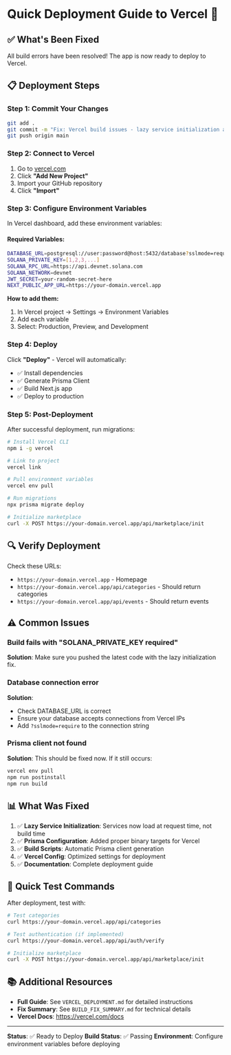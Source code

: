# Quick Deployment Guide to Vercel 🚀

## ✅ What's Been Fixed

All build errors have been resolved! The app is now ready to deploy to Vercel.

## 📋 Deployment Steps

### Step 1: Commit Your Changes
```bash
git add .
git commit -m "Fix: Vercel build issues - lazy service initialization and Prisma config"
git push origin main
```

### Step 2: Connect to Vercel
1. Go to [vercel.com](https://vercel.com)
2. Click **"Add New Project"**
3. Import your GitHub repository
4. Click **"Import"**

### Step 3: Configure Environment Variables

In Vercel dashboard, add these environment variables:

#### Required Variables:
```bash
DATABASE_URL=postgresql://user:password@host:5432/database?sslmode=require
SOLANA_PRIVATE_KEY=[1,2,3,...]
SOLANA_RPC_URL=https://api.devnet.solana.com
SOLANA_NETWORK=devnet
JWT_SECRET=your-random-secret-here
NEXT_PUBLIC_APP_URL=https://your-domain.vercel.app
```

**How to add them:**
1. In Vercel project → Settings → Environment Variables
2. Add each variable
3. Select: Production, Preview, and Development

### Step 4: Deploy
Click **"Deploy"** - Vercel will automatically:
- ✅ Install dependencies
- ✅ Generate Prisma Client
- ✅ Build Next.js app
- ✅ Deploy to production

### Step 5: Post-Deployment
After successful deployment, run migrations:

```bash
# Install Vercel CLI
npm i -g vercel

# Link to project
vercel link

# Pull environment variables
vercel env pull

# Run migrations
npx prisma migrate deploy

# Initialize marketplace
curl -X POST https://your-domain.vercel.app/api/marketplace/init
```

## 🔍 Verify Deployment

Check these URLs:
- `https://your-domain.vercel.app` - Homepage
- `https://your-domain.vercel.app/api/categories` - Should return categories
- `https://your-domain.vercel.app/api/events` - Should return events

## ⚠️ Common Issues

### Build fails with "SOLANA_PRIVATE_KEY required"
**Solution**: Make sure you pushed the latest code with the lazy initialization fix.

### Database connection error
**Solution**: 
- Check DATABASE_URL is correct
- Ensure your database accepts connections from Vercel IPs
- Add `?sslmode=require` to the connection string

### Prisma client not found
**Solution**: This should be fixed now. If it still occurs:
```bash
vercel env pull
npm run postinstall
npm run build
```

## 📊 What Was Fixed

1. ✅ **Lazy Service Initialization**: Services now load at request time, not build time
2. ✅ **Prisma Configuration**: Added proper binary targets for Vercel
3. ✅ **Build Scripts**: Automatic Prisma client generation
4. ✅ **Vercel Config**: Optimized settings for deployment
5. ✅ **Documentation**: Complete deployment guide

## 🎯 Quick Test Commands

After deployment, test with:

```bash
# Test categories
curl https://your-domain.vercel.app/api/categories

# Test authentication (if implemented)
curl https://your-domain.vercel.app/api/auth/verify

# Initialize marketplace
curl -X POST https://your-domain.vercel.app/api/marketplace/init
```

## 📚 Additional Resources

- **Full Guide**: See `VERCEL_DEPLOYMENT.md` for detailed instructions
- **Fix Summary**: See `BUILD_FIX_SUMMARY.md` for technical details
- **Vercel Docs**: https://vercel.com/docs

---

**Status**: ✅ Ready to Deploy
**Build Status**: ✅ Passing
**Environment**: Configure environment variables before deploying

